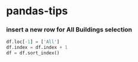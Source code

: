 # pandas-tips

### insert a new row for All Buildings selection

```python
df.loc[-1] = ['All']
df.index = df.index + 1
df = df.sort_index()
```

